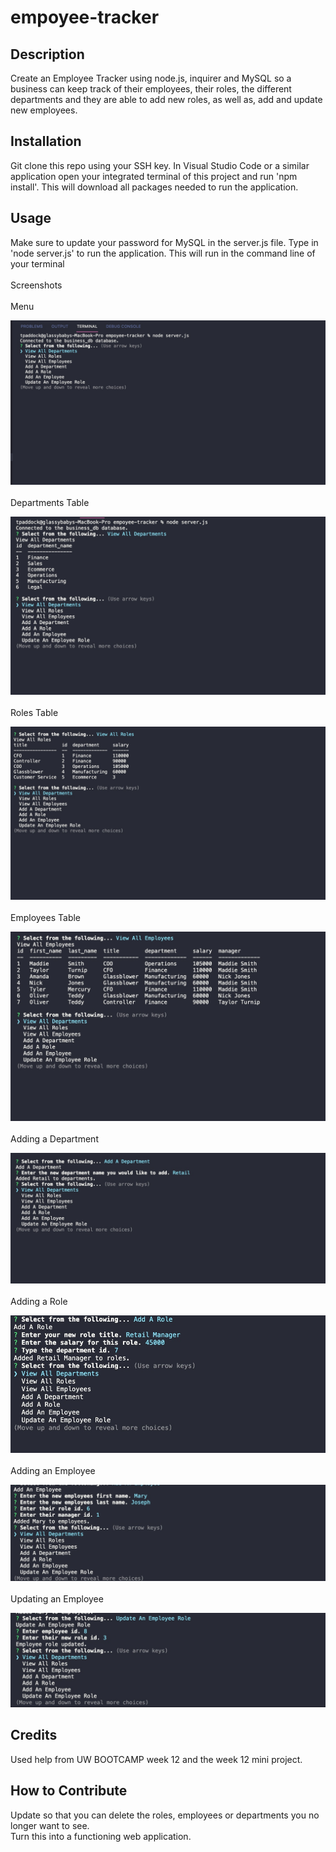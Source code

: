 # empoyee-tracker

## Description

Create an Employee Tracker using node.js, inquirer and MySQL so a business can keep track of their employees, their roles, the different departments and they are able to add new roles, as well as, add and update new employees.

## Installation

Git clone this repo using your SSH key. In Visual Studio Code or a similar application open your integrated terminal of this project and run 'npm install'. This will download all packages needed to run the application.

## Usage

Make sure to update your password for MySQL in the server.js file. Type in 'node server.js' to run the application. This will run in the command line of your terminal
<br>
<br>
Screenshots
<br>
<br>
Menu

![homescreen screenshot](./images/menu.jpg)
<br>
<br>
Departments Table

![notes page screenshot](./images/viewdepartments.jpg)
<br>
<br>
Roles Table

![notes page screenshot](./images/viewroles.jpg)
<br>
<br>
Employees Table

![notes page screenshot](./images/viewemployees.jpg)
<br>
<br>
Adding a Department

![notes page screenshot](./images/adddepartment.jpg)
<br>
<br>
Adding a Role

![notes page screenshot](./images/addrole.jpg)
<br>
<br>
Adding an Employee

![notes page screenshot](./images/addemployee.jpg)
<br>
<br>
Updating an Employee

![notes page screenshot](./images/updateemployee.jpg)

## Credits

Used help from UW BOOTCAMP week 12 and the week 12 mini project.

## How to Contribute

Update so that you can delete the roles, employees or departments you no longer want to see. <br>
Turn this into a functioning web application.